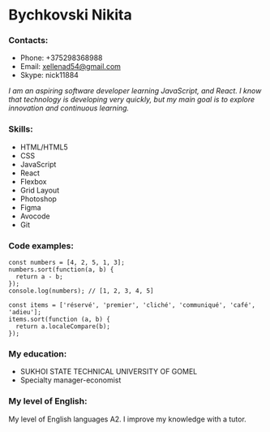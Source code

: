 # **Bychkovski Nikita**

### Contacts:
* Phone: +375298368988
* Email:  xellenad54@gmail.com
* Skype:  nick11884

*I am an aspiring software developer learning JavaScript, and
React. I know that technology is developing very quickly, but my main goal is to explore innovation and continuous learning.*

### Skills:
* HTML/HTML5
* CSS
* JavaScript
* React
* Flexbox
* Grid Layout
* Photoshop
* Figma
* Avocode
* Git

### Code examples:
```
const numbers = [4, 2, 5, 1, 3];
numbers.sort(function(a, b) {
  return a - b;
});
console.log(numbers); // [1, 2, 3, 4, 5]
```
```
const items = ['réservé', 'premier', 'cliché', 'communiqué', 'café', 'adieu'];
items.sort(function (a, b) {
  return a.localeCompare(b);
});
```
### My education:

* SUKHOI STATE TECHNICAL UNIVERSITY OF GOMEL
* Specialty manager-economist

### My level of English:
My level of English languages A2. I improve my knowledge with a tutor.




















